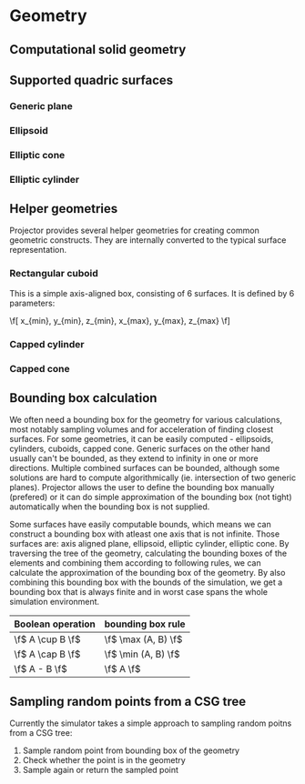 # Geometry



## Computational solid geometry


## Supported quadric surfaces

### Generic plane

### Ellipsoid

### Elliptic cone

### Elliptic cylinder


## Helper geometries

Projector provides several helper geometries for creating common geometric constructs.
They are internally converted to the typical surface representation.

### Rectangular cuboid

This is a simple axis-aligned box, consisting of 6 surfaces.
It is defined by 6 parameters:

\f[ x_{min}, y_{min}, z_{min}, x_{max}, y_{max}, z_{max} \f]

### Capped cylinder

### Capped cone


## Bounding box calculation

We often need a bounding box for the geometry for various calculations, most notably sampling volumes and for acceleration of finding closest surfaces.
For some geometries, it can be easily computed - ellipsoids, cylinders, cuboids, capped cone.
Generic surfaces on the other hand usually can't be bounded, as they extend to infinity in one or more directions.
Multiple combined surfaces can be bounded, although some solutions are hard to compute algorithmically (ie. intersection of two generic planes).
Projector allows the user to define the bounding box manually (prefered) or it can do simple approximation of the bounding box (not tight) automatically when the bounding box is not supplied.

Some surfaces have easily computable bounds, which means we can construct a bounding box with atleast one axis that is not infinite.
Those surfaces are: axis aligned plane, ellipsoid, elliptic cylinder, elliptic cone.
By traversing the tree of the geometry, calculating the bounding boxes of the elements and combining them according to following rules, we can calculate the approximation of the bounding box of the geometry. By also combining this bounding box with the bounds of the simulation, we get a bounding box that is always finite and in worst case spans the whole simulation environment.

Boolean operation | bounding box rule
------------------|------------------
\f$ A \cup B \f$  | \f$ \max (A, B) \f$
\f$ A \cap B \f$  | \f$ \min (A, B) \f$
\f$ A - B \f$  | \f$ A \f$


## Sampling random points from a CSG tree

Currently the simulator takes a simple approach to sampling random poitns from a CSG tree:

1. Sample random point from bounding box of the geometry
2. Check whether the point is in the geometry
3. Sample again or return the sampled point